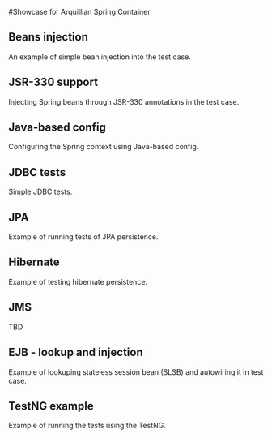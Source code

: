 #Showcase for Arquillian Spring Container

## Beans injection

An example of simple bean injection into the test case.

## JSR-330 support

Injecting Spring beans through JSR-330 annotations in the test case.

## Java-based config

Configuring the Spring context using Java-based config.

## JDBC tests

Simple JDBC tests.

## JPA

Example of running tests of JPA persistence.

## Hibernate

Example of testing hibernate persistence.

## JMS

TBD

## EJB - lookup and injection

Example of lookuping stateless session bean (SLSB) and autowiring it in test case.

## TestNG example

Example of running the tests using the TestNG.